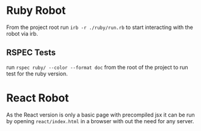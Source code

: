 # Ruby Robot

From the project root run `irb -r ./ruby/run.rb` to start interacting with the robot via irb.

## RSPEC Tests
run `rspec ruby/ --color --format doc` from the root of the project to run test for the ruby version.

# React Robot

As the React version is only a basic page with precompiled jsx it can be run by opening `react/index.html` in a browser with out the need for any server.
